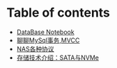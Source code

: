 # Table of contents

* [DataBase Notebook](README.md)
* [聊聊MySql事务,MVCC](MVCC.md)
* [NAS各种协议](NAS各种协议.md)
* [存储技术介绍：SATA与NVMe](存储技术介绍：SATA与NVMe.md)
